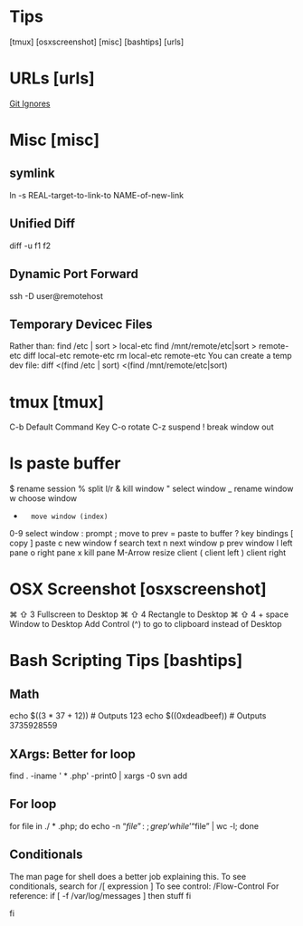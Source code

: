 Tips
=========
[tmux]
[osxscreenshot]
[misc]
[bashtips]
[urls]

URLs [urls]
============
[Git Ignores](https://github.com/github/gitignore)

Misc [misc]
===========


symlink
------------
ln -s REAL-target-to-link-to NAME-of-new-link

Unified Diff
-------------
diff -u f1 f2 

Dynamic Port Forward
----------------------
ssh -D <localportnumber> user@remotehost

Temporary Devicec Files
---------------------------
Rather than:
  find /etc | sort > local-etc
  find /mnt/remote/etc|sort > remote-etc
  diff local-etc remote-etc
  rm local-etc remote-etc
You can create a temp dev file:
  diff <(find /etc | sort) <(find /mnt/remote/etc|sort)

tmux [tmux]
============
C-b     Default Command Key
C-o     rotate
C-z     suspend
!       break window out
#       ls paste buffer
$       rename session
%       split l/r
&       kill window
"       select window
_       rename window
w       choose window
-       move window (index)
0-9     select window
:       prompt
;       move to prev
=       paste to buffer
?       key bindings
[       copy
]       paste
c       new window
f       search text
n       next window
p       prev window
l       left pane
o       right pane
x       kill pane
M-Arrow resize client
(       client left
)       client right

OSX Screenshot [osxscreenshot]
===============================
⌘ ⇧ 3             Fullscreen to Desktop
⌘ ⇧ 4             Rectangle to Desktop
⌘ ⇧ 4  + space    Window to Desktop
Add Control (^) to go to clipboard instead of Desktop
 

Bash Scripting Tips [bashtips]
=================================
Math
------
echo $((3 * 37 + 12)) # Outputs 123
echo $((0xdeadbeef)) # Outputs 3735928559

XArgs: Better for loop
------------------------
find . -iname ' * .php' -print0 | xargs -0 svn add

For loop
-----------
for file in ./ * .php; 
 do echo -n “$file”:\ ;
 grep ‘while’ “$file” | wc -l;
done


Conditionals
------------
The man page for shell does a better job explaining this.
To see conditionals, search for /\[ expression \]
To see control: /Flow-Control
For reference:
if [ -f /var/log/messages ]
then stuff
fi

fi









